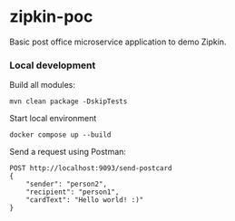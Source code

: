 # zipkin-poc

Basic post office microservice application to demo Zipkin.

### Local development
Build all modules:
```shell
mvn clean package -DskipTests
```
Start local environment
```shell
docker compose up --build
```

Send a request using Postman: 
```
POST http://localhost:9093/send-postcard
{
    "sender": "person2",
    "recipient": "person1",
    "cardText": "Hello world! :)"
}
```
